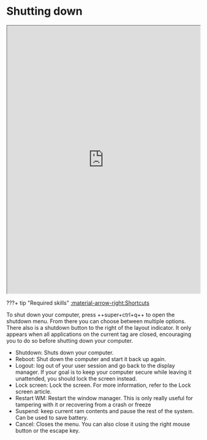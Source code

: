 # Shutting down

<div align="center">
    <iframe width="100%" height="700px" src="https://www.youtube.com/embed/jLj2B4Azhx4" frameborder="10" allow="accelerometer; autoplay; encrypted-media; gyroscope; picture-in-picture" allowfullscreen></iframe>
</div>


???+ tip "Required skills"
     [:material-arrow-right:Shortcuts](shortcuts.md)

To shut down your computer, press ++super+ctrl+q++ to open the shutdown menu.
From there you can choose between multiple options. There also is a shutdown
button to the right of the layout indicator. It only appears when all
applications on the current tag are closed, encouraging you to do so before
shutting down your computer.

- Shutdown: Shuts down your computer.
- Reboot: Shut down the computer and start it back up again.
- Logout: log out of your user session and go back to the display manager. If
your goal is to keep your computer secure while leaving it unattended, you
should lock the screen instead.
- Lock screen: Lock the screen. For more information, refer to the Lock screen article.
- Restart WM: Restart the window manager. This is only really useful for
tampering with it or recovering from a crash or freeze
- Suspend: keep current ram contents and pause the rest of the system. Can be
  used to save battery.
- Cancel: Closes the menu. You can also close it using the right mouse button
or the escape key.

